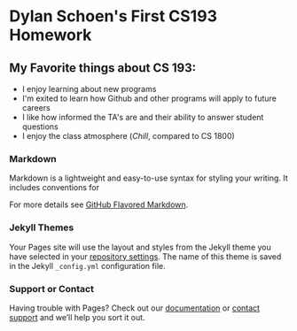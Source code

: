 # **Dylan Schoen's** First CS193 Homework

## My Favorite things about CS 193:
- I enjoy learning about new programs
- I'm exited to learn how Github and other programs will apply to future careers
- I like how informed the TA's are and their ability to answer student questions
- I enjoy the class atmosphere (_Chill_, compared to CS 1800)


### Markdown

Markdown is a lightweight and easy-to-use syntax for styling your writing. It includes conventions for

For more details see [GitHub Flavored Markdown](https://guides.github.com/features/mastering-markdown/).

### Jekyll Themes

Your Pages site will use the layout and styles from the Jekyll theme you have selected in your [repository settings](https://github.com/kalutes/CS193_Fall18_Lab1/settings). The name of this theme is saved in the Jekyll `_config.yml` configuration file.

### Support or Contact

Having trouble with Pages? Check out our [documentation](https://help.github.com/categories/github-pages-basics/) or [contact support](https://github.com/contact) and we’ll help you sort it out.
